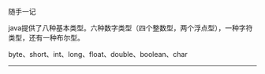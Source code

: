随手一记

java提供了八种基本类型。六种数字类型（四个整数型，两个浮点型），一种字符类型，还有一种布尔型。

byte、short、int、long、float、double、boolean、char

------

